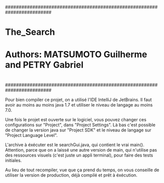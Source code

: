 #########################################################################
# The_Search                                                            #
#                                                                       #
# Authors: MATSUMOTO Guilherme and PETRY Gabriel                        #
#                                                                       #
#########################################################################

Pour bien compiler ce projet, on a utilisé l'IDE IntelliJ de JetBrains. Il faut avoir au moins au moins java 1.7 et utiliser le niveau
de langage au moins 7.0.

Une fois le projet est ouverte sur le logiciel, vous pouvez changer ces configurations sur "Project", dans "Project Settings". Là bas c'est
possible de changer la version java sur "Project SDK" et le niveau de langage sur "Project Language Level".

L'archive à éxécuter est le searchGui.java, qui contient le vrai main(). Attention, parce que on a laissé une autre version de main, qui
n'utilise pas des ressources visuels (c'est juste un appli terminal), pour faire des tests initiales.

Au lieu de tout recompiler, vue que ça prend du temps, on vous conseille de utiliser la version de production, déjà compilé et prêt à
éxécution.